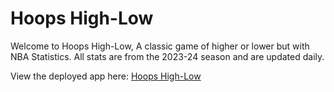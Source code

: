 # Hoops High-Low

Welcome to Hoops High-Low, A classic game of higher or lower but with NBA Statistics. All stats are from the 2023-24 season and are updated daily.

View the deployed app here: [Hoops High-Low](https://ameer-ahmad.github.io/hoops-high-low/)
